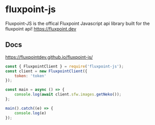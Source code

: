 # fluxpoint-js

Fluxpoint-JS is the offical Fluxpoint Javascript api library built for the fluxpoint api!
https://fluxpoint.dev

## Docs
https://fluxpointdev.github.io/fluxpoint-js/


```js
const { FluxpointClient } = require('fluxpoint-js');
const client = new FluxpointClient({
    token: 'token'
});

const main = async () => {
    console.log(await client.sfw.images.getNeko());
}; 

main().catch((e) => {
    console.log(e)
});
```